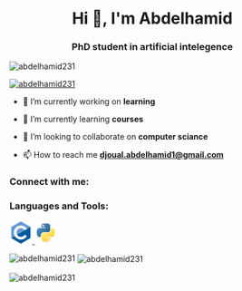 <h1 align="center">Hi 👋, I'm Abdelhamid</h1>
<h3 align="center">PhD student in artificial intelegence</h3>

<p align="left"> <img src="https://komarev.com/ghpvc/?username=abdelhamid231&label=Profile%20views&color=0e75b6&style=flat" alt="abdelhamid231" /> </p>

<p align="left"> <a href="https://github.com/ryo-ma/github-profile-trophy"><img src="https://github-profile-trophy.vercel.app/?username=abdelhamid231" alt="abdelhamid231" /></a> </p>

- 🔭 I’m currently working on **learning**

- 🌱 I’m currently learning **courses**

- 👯 I’m looking to collaborate on **computer sciance**

- 📫 How to reach me **djoual.abdelhamid1@gmail.com**

<h3 align="left">Connect with me:</h3>
<p align="left">
</p>

<h3 align="left">Languages and Tools:</h3>
<p align="left"> <a href="https://www.cprogramming.com/" target="_blank" rel="noreferrer"> <img src="https://raw.githubusercontent.com/devicons/devicon/master/icons/c/c-original.svg" alt="c" width="40" height="40"/> </a> <a href="https://www.python.org" target="_blank" rel="noreferrer"> <img src="https://raw.githubusercontent.com/devicons/devicon/master/icons/python/python-original.svg" alt="python" width="40" height="40"/> </a> </p>

<p><img align="left" src="https://github-readme-stats.vercel.app/api/top-langs?username=abdelhamid231&show_icons=true&locale=en&layout=compact" alt="abdelhamid231" /></p>

<p>&nbsp;<img align="center" src="https://github-readme-stats.vercel.app/api?username=abdelhamid231&show_icons=true&locale=en" alt="abdelhamid231" /></p>

<p><img align="center" src="https://github-readme-streak-stats.herokuapp.com/?user=abdelhamid231&" alt="abdelhamid231" /></p>

